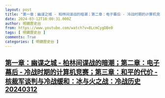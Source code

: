 ```yaml
---
layout: post
title: "第一章：幽谍之城 - 柏林间谍战的暗潮；第二章：电子幕后 - 冷战时期的计算机竞赛；第三章：和平的代价 - 核裁军谈判与冷战缓和：冰与火之战：冷战历史20240312"
date: 2024-03-12T18:00:31.000Z
author: 明鏡歷史台
from: https://www.youtube.com/watch?v=8LcmCygDBe0
tags: [ 明鏡歷史台 ]
comments: True
categories: [ 明鏡歷史台 ]
---
```

<!--1710266431000-->
[第一章：幽谍之城 - 柏林间谍战的暗潮；第二章：电子幕后 - 冷战时期的计算机竞赛；第三章：和平的代价 - 核裁军谈判与冷战缓和：冰与火之战：冷战历史20240312](https://www.youtube.com/watch?v=8LcmCygDBe0)
------

<div>

</div>
